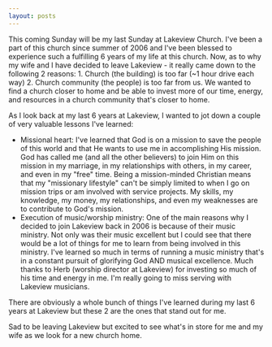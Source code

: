```yaml
---
layout: posts
---
```


This coming Sunday will be my last Sunday at Lakeview Church.  I've been a part of this church since summer of 2006 and I've been blessed to experience such a fulfilling 6 years of my life at this church.  Now, as to why my wife and I have decided to leave Lakeview - it really came down to the following 2 reasons: 1. Church (the building) is too far (~1 hour drive each way) 2. Church community (the people) is too far from us.  We wanted to find a church closer to home and be able to invest more of our time, energy, and resources in a church community that's closer to home.

As I look back at my last 6 years at Lakeview, I wanted to jot down a couple of very valuable lessons I've learned:

* Missional heart: I've learned that God is on a mission to save the people of this world and that He wants to use me in accomplishing His mission.  God has called me (and all the other believers) to join Him on this mission in my marriage, in my relationships with others, in my career, and even in my "free" time.  Being a mission-minded Christian means that my "missionary lifestyle" can't be simply limited to when I go on mission trips or am involved with service projects.  My skills, my knowledge, my money, my relationships, and even my weaknesses are to contribute to God's mission.
* Execution of music/worship ministry: One of the main reasons why I decided to join Lakeview back in 2006 is because of their music ministry.  Not only was their music excellent but I could see that there would be a lot of things for me to learn from being involved in this ministry.  I've learned so much in terms of running a music ministry that's in a constant pursuit of glorifying God AND musical excellence.  Much thanks to Herb (worship director at Lakeview) for investing so much of his time and energy in me.  I'm really going to miss serving with Lakeview musicians.

There are obviously a whole bunch of things I've learned during my last 6 years at Lakeview but these 2 are the ones that stand out for me.

Sad to be leaving Lakeview but excited to see what's in store for me and my wife as we look for a new church home.
